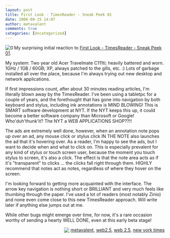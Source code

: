 ```yaml
---
layout: post
title: First Look - TimesReader - Sneak Peek 01
date: 2006-09-15 14:07
author: metavalent
comments: true
categories: [Uncategorized]
---
```

<!--Lead Photo --><a href="http://firstlook.nytimes.com/?p=22"><img src="http://metavalent.info/images/nyt.timesreader.beta.logo.jpg" border="0" alt="0" align="left" /></a><!-- Commentary -->My surprising initial reaction to <a href="http://firstlook.nytimes.com/?p=22">First Look - TimesReader - Sneak Peek 01</a>.

My system:  Two year old Acer Travelmate C111ti; heavily battered and worn.  1GHz / 1GB / 60GB; XP, always patched to the gills, etc. :)  Lots of garbage installed all over the place, because I'm always trying out new desktop and network applications.

If first impressions count, after about 30 minutes reading articles, I'm literally blown away by the TimesReader.  I've been using a tabletpc for a couple of years, and the forethought that has gone into navigation by both keyboard and stylus, including ink annotations is MIND BLOWING!  This is SMART software development at NYT.  If the NYT keeps this up, it could become a better software company than Microsoft or Google!  Who'duh'thunk'it?  The NYT a WEB APPLICATIONS SHOP??!!

The ads are extremely well done, however, when an annotation note pops up over an ad, any mouse click or stylus click IN THE NOTE also launches the ad that it's hovering over.  As a reader, I'm happy to see the ads, but I want to decide when and what to click on.  This is especially prevalent for any kind of stylus or touch screen user, because the moment you touch stylus to screen, it's also a click.  The effect is that the note area acts as if it's "transparent" to clicks ... the clicks fall right through them.  HIGHLY recommend that notes act as notes, regardless of where they hover on the screen.

I'm looking forward to getting more acquainted with the interface.  The arrow key navigation is nothing short or BRILLIANT and very much feels like thumbing through the paper.  I've used a lot of readers (most notably Zinio) and none even come close to this new TimesReader approach.  Will write later if anything else jumps out at me.

While other bugs might emerge over time, for now, it's a rare occasion worthy of sending a hearty WELL DONE, even at this early beta stage!

<!-- Tags --><div align="right">

<img src="http://metavalent.info/images/technorati.bug.10x10.jpg" align="absbottom" border="0"/> <a href="http://technorati.com/tag/metavalent" rel="tag">metavalent</a>, <a href="http://technorati.com/tag/web2.5" rel="tag">web2.5</a>, <a href="http://technorati.com/tag/web+2.5" rel="tag">web 2.5</a>, <a href="http://technorati.com/tag/new+york+times" rel="tag">new york times</a>
</div><!-- //End Tags -->
